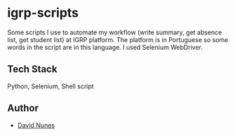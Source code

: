 # igrp-scripts

Some scripts I use to automate my workflow (write summary, get absence list, get student list) at IGRP platform.
The platform is in Portuguese so some words in the script are in this language.
I used Selenium WebDriver.

## Tech Stack

Python, Selenium, Shell script

## Author

- [David Nunes](https://www.github.com/Dnuns)

